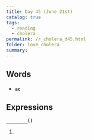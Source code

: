 ```yaml
---
title: Day 45 (June 21st)
catalog: true
tags: 
  - reading
  - cholera
permalink: /r_cholera_d45.html
folder: love_cholera
summary: 
---
```


## Words

-   <b data-toggle="tooltip" data-original-title="{{site.data.glossary.ac}}">`ac`</b>



## Expressions

<b data-toggle="tooltip" data-original-title="{{site.data.answers.45_a}}">`________()`</b>

1.  